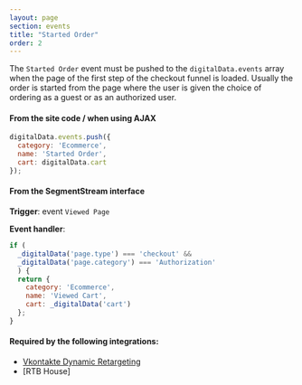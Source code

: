 ```yaml
---
layout: page
section: events
title: "Started Order"
order: 2
---
```

The `Started Order` event must be pushed to the `digitalData.events` array when the page of the first step of the checkout funnel is loaded. Usually the order is started from the page where the user is given the choice of ordering as a guest or as an authorized user.

#### From the site code / when using AJAX
```javascript
digitalData.events.push({
  category: 'Ecommerce',
  name: 'Started Order',
  cart: digitalData.cart
});
```

#### From the SegmentStream interface
**Trigger**: event `Viewed Page`

**Event handler**:
```javascript
if (
  _digitalData('page.type') === 'checkout' &&
  _digitalData('page.category') === 'Authorization'
  ) {
  return {
    category: 'Ecommerce',
    name: 'Viewed Cart',
    cart: _digitalData('cart')
  };
}
```

#### Required by the following integrations:
* [Vkontakte Dynamic Retargeting](/integrations/vkontakte)
* [RTB House]

